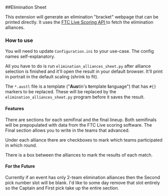 ##Elimination Sheet

This extension will generate an elimination "bracket" webpage that can be printed directly.  It uses the [FTC Live Scoring API ](https://github.com/FIRST-Tech-Challenge/scorekeeper)
to fetch the elimination alliances.

### How to use
You will need to update `Configuration.ini` to your use-case.  The config names self-explanatory.

All you have to do is run `elimination_alliances_sheet.py` after alliance selection is finished and it'll open the result in 
your default browser.  It'll print in portrait in the default scaling (shrink to fit).

The `*.austl` file is a template ("**Aus**tin's **t**emplate **l**anguage") that has `#{}` markers to be replaced.  These will be replaced
by the `elimination_alliances_sheet.py` program before it saves the result.

#### Features
There are sections for each semifinal and the final lineup.  Both semifinals will be prepopulated with data from the FTC Live 
scoring software.  The Final section allows you to write in the teams that advanced.

Under each alliance there are checkboxes to mark which teams participated in which round.

There is a box between the alliances to mark the results of each match.

#### For the Future
Currently if an event has only 2-team elimination alliances then the Second pick number slot will be blank.  I'd like to 
some day remove that slot entirely so the Captain and First pick take up the entire section.